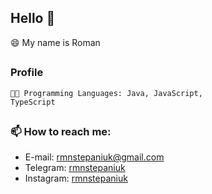 ## Hello 👋
😄 My name is Roman

[//]: # (💻 I'm a Software Developer)
 
[//]: # (🌆 Currenly living in Kyiv, Ukraine)
##
### Profile
[//]: # (<code>🎓 Student: KPI / IO-31mp</code>)
<code>🧑‍💻 Programming Languages: Java, JavaScript, TypeScript</code>
##
[//]: # (### 💡 Interests)
[//]: # (🌍 Travelling 🏕 Hiking ⚽ Football 🏒 Ice hockey 🎮 Gaming 🎸 Guitar 🎹 Piano 📖Reading)
### 📫 How to reach me:
- E-mail: 
[rmnstepaniuk@gmail.com](mailto:rmnstepaniuk@gmail.com)
- Telegram: 
[rmnstepaniuk](https://t.me/rmnstepaniuk)
- Instagram: 
[rmnstepaniuk](https://www.instagram.com/rmnstepaniuk/)

